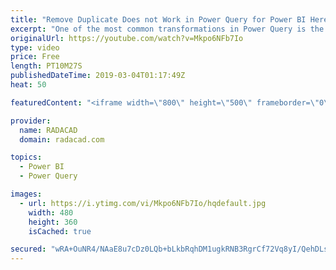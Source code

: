 ```yaml
---
title: "Remove Duplicate Does not Work in Power Query for Power BI Here is the Solution"
excerpt: "One of the most common transformations in Power Query is the Remove Duplicates. This transformation is used in many scenarios, one of the examples, is to create a dimension table with unique IDs in it, so can be used as the source of a one to many relationships to fact tables in the relationship diagram"
originalUrl: https://youtube.com/watch?v=Mkpo6NFb7Io
type: video
price: Free
length: PT10M27S
publishedDateTime: 2019-03-04T01:17:49Z
heat: 50

featuredContent: "<iframe width=\"800\" height=\"500\" frameborder=\"0\" src=\"https://www.youtube.com/embed/Mkpo6NFb7Io\" allow=\"accelerometer; autoplay; encrypted-media; gyroscope; picture-in-picture\" allowfullscreen></iframe>"

provider:
  name: RADACAD
  domain: radacad.com

topics:
  - Power BI
  - Power Query

images:
  - url: https://i.ytimg.com/vi/Mkpo6NFb7Io/hqdefault.jpg
    width: 480
    height: 360
    isCached: true

secured: "wRA+OuNR4/NAaE8u7cDz0LQb+bLkbRqhDM1ugkRNB3RgrCf72Vq8yI/QehDLsNVUESJF8rCOSs/x532B8gmTh6lbAzLJadBbfnXKLkBtZNyeoT1csbTp7IEbURvE2JFV4YQtHu1mnyF79UFPy8DX4v0AXzwUmPZ8w7VOSDLhw8y180l5Wz6N6YbKFWWvNppznJhmwcMCsHj5FXFF6lODiK4obHqyuWCVHS2jIxvXzxpPGxTete0liTp7O5JQK8uuDcs8cD5PMmJ7+dQZmthR8Xl6OPSc57+35vM2WnVaeVD713Cu33U+J+SQA7CeCoZrCg0Sxfgg/QGsBCHO16q4+IXTggEuY1/Y9iucMovUNe1Q7I/ofdOBt6K+qfhfoBOKDxoGXtqmrLyjRStZxjibWVZneNUQ22uw4gm8l5DCSjE=;Gri7mkSQ1LgyAL8JVo0UTA=="
---
```



